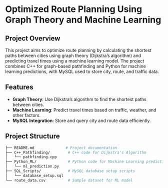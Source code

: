 
# Optimized Route Planning Using Graph Theory and Machine Learning

## Project Overview
This project aims to optimize route planning by calculating the shortest paths between cities using graph theory (Dijkstra’s algorithm) and predicting travel times using a machine learning model. The project combines C++ for graph-based pathfinding and Python for machine learning predictions, with MySQL used to store city, route, and traffic data.

## Features
- **Graph Theory**: Use Dijkstra’s algorithm to find the shortest paths between cities.
- **Machine Learning**: Predict travel times based on traffic, weather, and other factors.
- **MySQL Integration**: Store and query city and route data efficiently.


## Project Structure
```bash
├── README.md              # Project documentation
├── C++_Pathfinding/        # C++ code for Dijkstra's Algorithm
│   └── pathfinding.cpp
├── Python_ML/              # Python code for Machine Learning prediction
│   └── ml_prediction.py
├── SQL_Scripts/            # MySQL database setup scripts
│   └── database_setup.sql
└── route_data.csv          # Sample dataset for ML model




